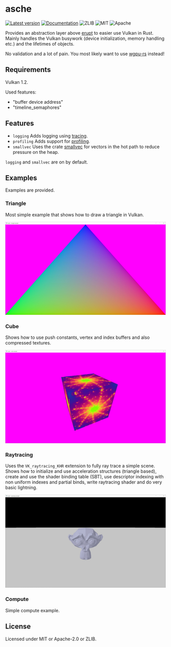 # asche

[![Latest version](https://img.shields.io/crates/v/asche.svg)](https://crates.io/crates/asche)
[![Documentation](https://docs.rs/vk-alloc/badge.svg)](https://docs.rs/asche)
![ZLIB](https://img.shields.io/badge/license-zlib-blue.svg)
![MIT](https://img.shields.io/badge/license-MIT-blue.svg)
![Apache](https://img.shields.io/badge/license-Apache-blue.svg)

Provides an abstraction layer above [erupt](https://crates.io/crates/erupt)
to easier use Vulkan in Rust. Mainly handles the Vulkan busywork (device initialization, memory
handling etc.) and the lifetimes of objects.

No validation and a lot of pain. You most likely want to use
[wgpu-rs](https://github.com/gfx-rs/wgpu-rs) instead!

## Requirements

Vulkan 1.2.

Used features:

- "buffer device address"
- "timeline_semaphores"

## Features

* `logging` Adds logging using [tracing](https://github.com/tokio-rs/tracing).
* `profiling` Adds support for [profiling](https://github.com/aclysma/profiling).
* `smallvec` Uses the crate [smallvec](https://github.com/servo/smallvec)
  for vectors in the hot path to reduce pressure on the heap.

`logging` and `smallvec` are on by default.

## Examples

Examples are provided.

### Triangle

Most simple example that shows how to draw a triangle in Vulkan.

![Triangle example](assets/triangle.jpg)

### Cube

Shows how to use push constants, vertex and index buffers and also compressed textures.

![Cube example](assets/cube.jpg)

### Raytracing

Uses the `VK_raytracing_KHR` extension to fully ray trace a simple scene. Shows how to initialize
and use acceleration structures (triangle based), create and use the shader binding table (SBT), use
descriptor indexing with non uniform indexes and partial binds, write raytracing shader and do very
basic lightning.

![Raytracing example](assets/raytracing.jpg)

### Compute

Simple compute example.

## License

Licensed under MIT or Apache-2.0 or ZLIB.
